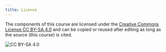 ```yaml
---
title: License
---
```


The components of this course are licensed under the
[Creative Commons License CC BY-SA 4.0][CC BY-SA 4.0] and can be copied or
reused after editing as long as the source (this course) is cited.

![CC BY-SA 4.0](/cc-by-sa.svg "CC BY-SA 4.0")

[CC BY-SA 4.0]: https://creativecommons.org/licenses/by-sa/4.0/
